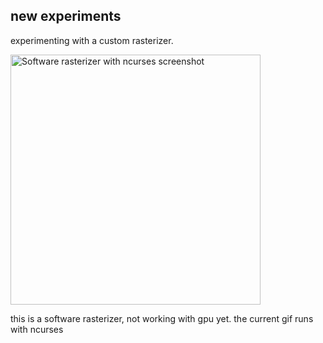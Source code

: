 <h2>new experiments</h2>
<p>experimenting with a custom rasterizer.</p>

<img src="@ROOT@/images/software_rasteriser_ncurses.gif" style="width:400px" alt="Software rasterizer with ncurses screenshot"/>

<p>this is a software rasterizer, not working with gpu yet. the current gif runs with ncurses</p>

